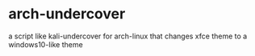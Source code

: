 # arch-undercover
 a script like kali-undercover for arch-linux that changes xfce theme to a windows10-like theme
